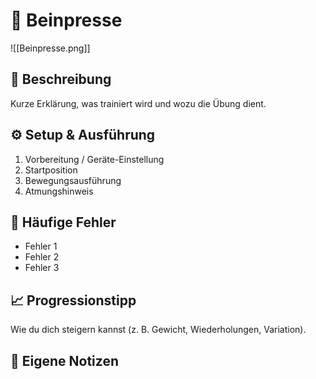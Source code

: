 # 🧩 Beinpresse
![[Beinpresse.png]]

## 🧠 Beschreibung
Kurze Erklärung, was trainiert wird und wozu die Übung dient.

## ⚙️ Setup & Ausführung
1. Vorbereitung / Geräte-Einstellung  
2. Startposition  
3. Bewegungsausführung  
4. Atmungshinweis  

## 🚫 Häufige Fehler
- Fehler 1  
- Fehler 2  
- Fehler 3  

## 📈 Progressionstipp
Wie du dich steigern kannst (z. B. Gewicht, Wiederholungen, Variation).

## 💬 Eigene Notizen
